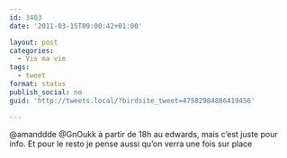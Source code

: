 ```yaml
---
id: 3403
date: '2011-03-15T09:00:42+01:00'

layout: post
categories:
  - Vis ma vie
tags:
  - tweet
format: status
publish_social: no
guid: 'http://tweets.local/?birdsite_tweet=47582984886419456'

---
```


@amanddde @GnOukk à partir de 18h au edwards, mais c’est juste pour info. Et pour le resto je pense aussi qu’on verra une fois sur place